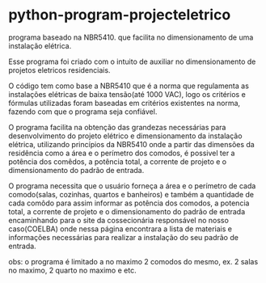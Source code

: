 # python-program-projecteletrico
programa baseado na NBR5410. que facilita no dimensionamento de uma instalação elétrica.

Esse programa foi criado com o intuito de auxiliar no dimensionamento de projetos eletricos residenciais.

O código tem como base a NBR5410 que é a norma que regulamenta as instalações elétricas de baixa tensão(até 1000 VAC), logo os critérios e fórmulas utilizadas foram baseadas em critérios existentes na norma, fazendo com que o programa seja confiável.

O programa facilita na obtenção das grandezas necessárias para desenvolvimento do projeto elétrico e dimensionamento da instalação elétrica, utilizando princípios da NBR5410 onde a partir das dimensões da residência como a área e o perímetro dos comodos, é possivel ter a potência dos comêdos, a potência total, a corrente de projeto e o dimensionamento do padrão de entrada.

O programa necessita que o usuário forneça a área e o perímetro de cada comodo(salas, cozinhas, quartos e banheiros) e também a quantidade de cada comôdo para assim informar as potência dos comodos, a potencia total, a corrente de projeto e o dimensionamento do padrão de entrada encaminhando para o site da cossecionária responsável no nosso caso(COELBA) onde nessa página encontrara a lista de materiais e informações necessárias para realizar a instalação do seu padrão de entrada.

obs: o programa é limitado a no maximo 2 comodos do mesmo, ex. 2 salas no maximo, 2 quarto no maximo e etc.
